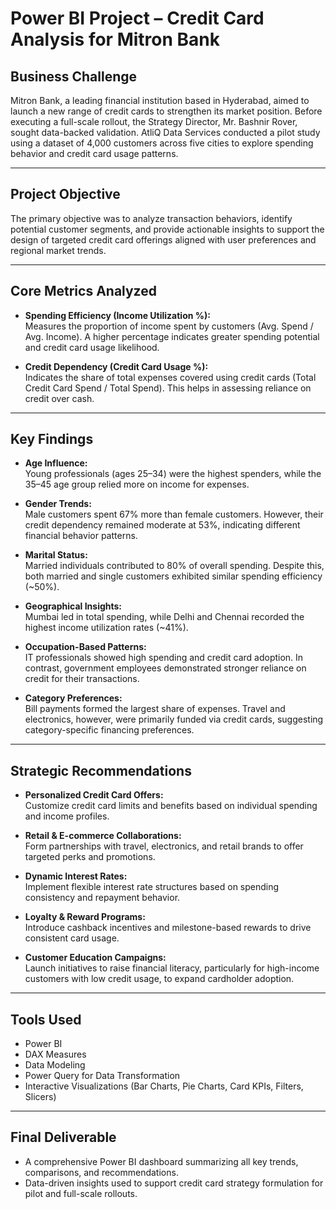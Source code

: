 # Power BI Project – Credit Card Analysis for Mitron Bank

## Business Challenge

Mitron Bank, a leading financial institution based in Hyderabad, aimed to launch a new range of credit cards to strengthen its market position. Before executing a full-scale rollout, the Strategy Director, Mr. Bashnir Rover, sought data-backed validation. AtliQ Data Services conducted a pilot study using a dataset of 4,000 customers across five cities to explore spending behavior and credit card usage patterns.

---

## Project Objective

The primary objective was to analyze transaction behaviors, identify potential customer segments, and provide actionable insights to support the design of targeted credit card offerings aligned with user preferences and regional market trends.

---

## Core Metrics Analyzed

- **Spending Efficiency (Income Utilization %):**  
  Measures the proportion of income spent by customers (Avg. Spend / Avg. Income). A higher percentage indicates greater spending potential and credit card usage likelihood.

- **Credit Dependency (Credit Card Usage %):**  
  Indicates the share of total expenses covered using credit cards (Total Credit Card Spend / Total Spend). This helps in assessing reliance on credit over cash.

---

## Key Findings

- **Age Influence:**  
  Young professionals (ages 25–34) were the highest spenders, while the 35–45 age group relied more on income for expenses.

- **Gender Trends:**  
  Male customers spent 67% more than female customers. However, their credit dependency remained moderate at 53%, indicating different financial behavior patterns.

- **Marital Status:**  
  Married individuals contributed to 80% of overall spending. Despite this, both married and single customers exhibited similar spending efficiency (~50%).

- **Geographical Insights:**  
  Mumbai led in total spending, while Delhi and Chennai recorded the highest income utilization rates (~41%).

- **Occupation-Based Patterns:**  
  IT professionals showed high spending and credit card adoption. In contrast, government employees demonstrated stronger reliance on credit for their transactions.

- **Category Preferences:**  
  Bill payments formed the largest share of expenses. Travel and electronics, however, were primarily funded via credit cards, suggesting category-specific financing preferences.

---

## Strategic Recommendations

- **Personalized Credit Card Offers:**  
  Customize credit card limits and benefits based on individual spending and income profiles.

- **Retail & E-commerce Collaborations:**  
  Form partnerships with travel, electronics, and retail brands to offer targeted perks and promotions.

- **Dynamic Interest Rates:**  
  Implement flexible interest rate structures based on spending consistency and repayment behavior.

- **Loyalty & Reward Programs:**  
  Introduce cashback incentives and milestone-based rewards to drive consistent card usage.

- **Customer Education Campaigns:**  
  Launch initiatives to raise financial literacy, particularly for high-income customers with low credit usage, to expand cardholder adoption.

---

## Tools Used

- Power BI  
- DAX Measures  
- Data Modeling  
- Power Query for Data Transformation  
- Interactive Visualizations (Bar Charts, Pie Charts, Card KPIs, Filters, Slicers)

---

## Final Deliverable

- A comprehensive Power BI dashboard summarizing all key trends, comparisons, and recommendations.  
- Data-driven insights used to support credit card strategy formulation for pilot and full-scale rollouts.


